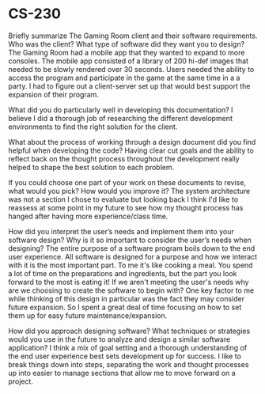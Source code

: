 # CS-230
Briefly summarize The Gaming Room client and their software requirements. Who was the client? What type of software did they want you to design?
The Gaming Room had a mobile app that they wanted to expand to more consoles. The mobile app consisted of a library of 200 hi-def images that needed to be slowly rendered over 30 seconds. Users needed the ability to access the program and participate in the game at the same time in a a party. I had to figure out a client-server set up that would best support the expansion of their program.

What did you do particularly well in developing this documentation?
I believe I did a thorough job of researching the different development environments to find the right solution for the client.

What about the process of working through a design document did you find helpful when developing the code?
Having clear cut goals and the ability to reflect back on the thought process throughout the development really helped to shape the best solution to each problem.

If you could choose one part of your work on these documents to revise, what would you pick? How would you improve it?
The system architecture was not a section I chose to evaluate but looking back I think I'd like to reassess at some point in my future to see how my thought process has hanged after having more experience/class time.

How did you interpret the user’s needs and implement them into your software design? Why is it so important to consider the user’s needs when designing?
The entire purpose of a software program boils down to the end user experience. All software is designed for a purpose and how we interact with it is the most important part. To me it's like cooking a meal. You spend a lot of time on the preparations and ingredients, but the part you look forward to the most is eating it! If we aren't meeting the user's needs why are we choosing to create the software to begin with? One key factor to me while thinking of this design in particular was the fact they may consider future expansion. So I spent a great deal of time focusing on how to set them up for easy future maintenance/expansion.

How did you approach designing software? What techniques or strategies would you use in the future to analyze and design a similar software application?
I think a mix of goal setting and a thorough understanding of the end user experience best sets development up for success. I like to break things down into steps, separating the work and thought processes up into easier to manage sections that allow me to move forward on a project.
